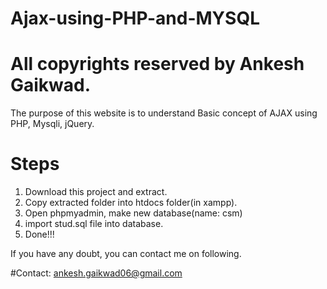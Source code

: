 # Ajax-using-PHP-and-MYSQL
# All copyrights reserved by Ankesh Gaikwad.

The purpose of this website is to understand Basic concept of AJAX using PHP, Mysqli, jQuery.

# Steps

1. Download this project and extract.
2. Copy extracted folder into htdocs folder(in xampp).
3. Open phpmyadmin, make new database(name: csm)
4. import stud.sql file into database.
5. Done!!!


If you have any doubt, you can contact me on following. 

#Contact: ankesh.gaikwad06@gmail.com
